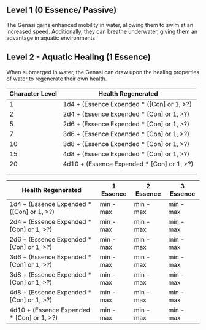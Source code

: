 ## Level 1 (0 Essence/ Passive)
The Genasi gains enhanced mobility in water, allowing them to swim at an increased speed. 
Additionally, they can breathe underwater, giving them an advantage in aquatic environments

## Level 2 - Aquatic Healing (1 Essence)
When submerged in water, the Genasi can draw upon the healing properties of water to regenerate their own health.

| Character Level | Health Regenerated |
| ---- | ---- |
| 1 | 1d4 + (Essence Expended * (\[Con\] or 1, >?) |
| 2 | 2d4 + (Essence Expended * \[Con\] or 1, >?) |
| 5 | 2d6 + (Essence Expended * \[Con\] or 1, >?) |
| 7 | 3d6 + (Essence Expended * \[Con\] or 1, >?) |
| 10 | 3d8 + (Essence Expended * \[Con\] or 1, >?) |
| 15 | 4d8 + (Essence Expended * \[Con\] or 1, >?) |
| 20 | 4d10 + (Essence Expended * \[Con\] or 1, >?) |
|  |  |
|  |  |

| Health Regenerated | 1 Essence | 2 Essence | 3 Essence |
| ---- | ---- | ---- | ---- |
| 1d4 + (Essence Expended * (\[Con\] or 1, >?) | min - max | min - max | min - max |
| 2d4 + (Essence Expended * \[Con\] or 1, >?) | min - max | min - max | min - max |
| 2d6 + (Essence Expended * \[Con\] or 1, >?) | min - max | min - max | min - max |
| 3d6 + (Essence Expended * \[Con\] or 1, >?) | min - max | min - max | min - max |
| 3d8 + (Essence Expended * \[Con\] or 1, >?) | min - max | min - max | min - max |
| 4d8 + (Essence Expended * \[Con\] or 1, >?) | min - max | min - max | min - max |
| 4d10 + (Essence Expended * \[Con\] or 1, >?) | min - max | min - max | min - max |
